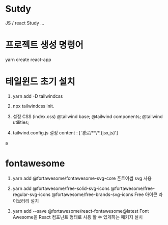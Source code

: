 # Sutdy

JS / react Study ... 


# 프로젝트 생성 명령어 
yarn create react-app 

# 테일윈드 초기 설치
1. yarn add -D tailwindcss
2. npx tailwindcss init.
3. 설정 CSS (index.css)
@tailwind base;
@tailwind components;
@tailwind utilities;

4. tailwind.config.js 설정
content : ['경로/**/*.{jsx,js}']

a

# fontawesome 

1. yarn add @fortawesome/fontawesome-svg-core 
폰트어썸 svg 사용 
2. yarn add @fortawesome/free-solid-svg-icons @fortawesome/free-regular-svg-icons @fortawesome/free-brands-svg-icons
Free 아이콘 라이브러리 설치

3. yarn add --save @fortawesome/react-fontawesome@latest
Font Awesome을 React 컴포넌트 형태로 사용 할 수 있게하는 패키지 설치